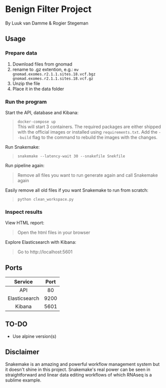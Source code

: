 # Benign Filter Project
By Luuk van Damme & Rogier Stegeman

## Usage
### Prepare data
1. Download files from gnomad
2. rename to .gz extention, e.g.: `mv gnomad.exomes.r2.1.1.sites.18.vcf.bgz gnomad.exomes.r2.1.1.sites.18.vcf.gz`
3. Unzip the file
4. Place it in the data folder

### Run the program
Start the API, database and Kibana:
>`docker-compose up`<br>
This will start 3 containers. The required packages are either shipped with the official images or installed using `requirements.txt`. Add the `--build` flag to the command to rebuild the images with the changes.

Run Snakemake:
>`snakemake --latency-wait 30 --snakefile Snekfile`

Run pipeline again:
>Remove all files you want to run generate again and call Snakemake again

Easily remove all old files if you want Snakemake to run from scratch:
>`python clean_workspace.py`

### Inspect results
View HTML report:
>Open the html files in your browser

Explore Elasticsearch with Kibana:
>Go to http://localhost:5601

## Ports
|Service|Port|
|:-:|:-:|
|API|80|
|Elasticsearch|9200|
|Kibana|5601|

## TO-DO
* Use alpine version(s)

## Disclaimer
Snakemake is an amazing and powerful workflow management system but it doesn't shine in this project. Snakemake's real power can be seen in straightforward and linear data editing workflows of which RNAseq is a sublime example.

